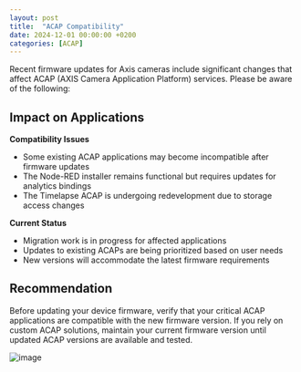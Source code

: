 ```yaml
---
layout: post
title:  "ACAP Compatibility"
date: 2024-12-01 00:00:00 +0200
categories: [ACAP]
---
```

Recent firmware updates for Axis cameras include significant changes that affect ACAP (AXIS Camera Application Platform) services. Please be aware of the following:

## Impact on Applications

**Compatibility Issues**
- Some existing ACAP applications may become incompatible after firmware updates
- The Node-RED installer remains functional but requires updates for analytics bindings
- The Timelapse ACAP is undergoing redevelopment due to storage access changes

**Current Status**
- Migration work is in progress for affected applications
- Updates to existing ACAPs are being prioritized based on user needs
- New versions will accommodate the latest firmware requirements

## Recommendation
Before updating your device firmware, verify that your critical ACAP applications are compatible with the new firmware version. If you rely on custom ACAP solutions, maintain your current firmware version until updated ACAP versions are available and tested.

![image](https://api.aintegration.team/image/acap-compatibility)
